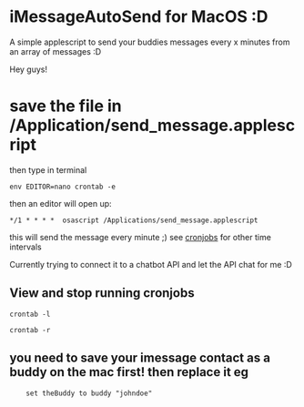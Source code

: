 # iMessageAutoSend for MacOS :D
A simple applescript to send your buddies messages every x minutes from an array of messages :D


Hey guys! 

# save the file in /Application/send_message.applescript

then type in terminal
```
env EDITOR=nano crontab -e
```

then an editor will open up:

```
*/1 * * * *  osascript /Applications/send_message.applescript
```

this will send the message every minute ;) see [cronjobs](https://www.thegeekstuff.com/2009/06/15-practical-crontab-examples/) for other time intervals 


Currently trying to connect it to a chatbot API and let the API chat for me :D

## View and stop running cronjobs

```
crontab -l

crontab -r
```


## you need to save your imessage contact as a buddy on the mac first! then replace it eg 
```
	set theBuddy to buddy "johndoe"

```
